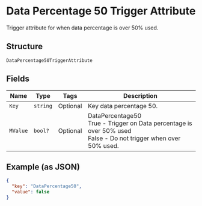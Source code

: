 
# Data Percentage 50 Trigger Attribute

Trigger attribute for when data percentage is over 50% used.

## Structure

`DataPercentage50TriggerAttribute`

## Fields

| Name | Type | Tags | Description |
|  --- | --- | --- | --- |
| `Key` | `string` | Optional | Key data percentage 50. |
| `MValue` | `bool?` | Optional | DataPercentage50<br />True - Trigger on Data percentage is over 50% used<br />False - Do not trigger when over 50% used. |

## Example (as JSON)

```json
{
  "key": "DataPercentage50",
  "value": false
}
```

